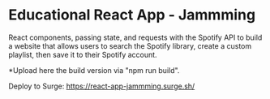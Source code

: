# Educational React App - Jammming

React components, passing state, and requests with the Spotify API to build a website that allows users to search the Spotify library, create a custom playlist, then save it to their Spotify account.

*Upload here the build version via "npm run build".

Deploy to Surge: https://react-app-jammming.surge.sh/
